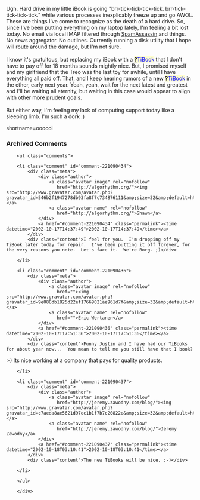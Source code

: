 Ugh.  Hard drive in my little iBook is going "brr-tick-tick-tick-tick.  brr-tick-tick-tick-tick." while various processes inexplicably freeze up and go AWOL.  These are things I've come to recognize as the death of a hard drive.  So, since I've been putting everything on my laptop lately, I'm feeling a bit lost today.  No email via local IMAP filtered through <a href="http://www.decafbad.com/twiki/bin/view/Main/SpamAssassin">SpamAssassin</a> and things.  No news aggregator.  No outlines.  Currently running a disk utility that I hope will route around the damage, but I'm not sure.
<br /><br />
I know it's gratuitous, but replacing my iBook with a <span style='background : #FFFFCE;'><a href="http://www.decafbad.com/twiki/bin/edit/Main/TiBook?topicparent=Main.FilterData"><b>?</b></a><font color="#0000FF">TiBook</font></span> that I don't have to pay off for 18 months sounds mightly nice.  But, I promised myself and my girlfriend that the Treo was the last toy for awhile, until I have everything all paid off.  That, and I keep hearing rumors of a new <span style='background : #FFFFCE;'><a href="http://www.decafbad.com/twiki/bin/edit/Main/TiBook?topicparent=Main.FilterData"><b>?</b></a><font color="#0000FF">TiBook</font></span> in the ether, early next year.  Yeah, yeah, wait for the next latest and greatest and I'll be waiting all eternity, but waiting in this case would appear to align with other more prudent goals.
<br /><br />
But either way, I'm feeling my lack of computing support today like a sleeping limb.  I'm such a dork :)
<!--more-->
shortname=ooocoi

<div id="comments" class="comments archived-comments">
            <h3>Archived Comments</h3>
            
        <ul class="comments">
            
        <li class="comment" id="comment-221090434">
            <div class="meta">
                <div class="author">
                    <a class="avatar image" rel="nofollow" 
                       href="http://algorhythm.org/"><img src="http://www.gravatar.com/avatar.php?gravatar_id=546b2f1947278db93fa8f7c734876111&amp;size=32&amp;default=http://mediacdn.disqus.com/1320279820/images/noavatar32.png"/></a>
                    <a class="avatar name" rel="nofollow" 
                       href="http://algorhythm.org/">Shawn</a>
                </div>
                <a href="#comment-221090434" class="permalink"><time datetime="2002-10-17T14:37:49">2002-10-17T14:37:49</time></a>
            </div>
            <div class="content">I feel for you.  I'm dropping off my TiBook later today for repair.  I've been putting it off forever, for the very reasons you note.  Let's face it.  We're Borg. ;)</div>
            
        </li>
    
        <li class="comment" id="comment-221090436">
            <div class="meta">
                <div class="author">
                    <a class="avatar image" rel="nofollow" 
                       href=""><img src="http://www.gravatar.com/avatar.php?gravatar_id=9e088db1825d22ef17669021ae961d7f&amp;size=32&amp;default=http://mediacdn.disqus.com/1320279820/images/noavatar32.png"/></a>
                    <a class="avatar name" rel="nofollow" 
                       href="">Eric Wertanen</a>
                </div>
                <a href="#comment-221090436" class="permalink"><time datetime="2002-10-17T17:51:36">2002-10-17T17:51:36</time></a>
            </div>
            <div class="content">Funny Justin and I have had our TiBooks for about year now...  You mean to tell me you still have that I book?

:-)  Its nice working at a company that pays for quality products.</div>
            
        </li>
    
        <li class="comment" id="comment-221090437">
            <div class="meta">
                <div class="author">
                    <a class="avatar image" rel="nofollow" 
                       href="http://jeremy.zawodny.com/blog/"><img src="http://www.gravatar.com/avatar.php?gravatar_id=c7aeda8ae5621d97ec1b1f7b7c20822e&amp;size=32&amp;default=http://mediacdn.disqus.com/1320279820/images/noavatar32.png"/></a>
                    <a class="avatar name" rel="nofollow" 
                       href="http://jeremy.zawodny.com/blog/">Jeremy Zawodny</a>
                </div>
                <a href="#comment-221090437" class="permalink"><time datetime="2002-10-18T03:10:41">2002-10-18T03:10:41</time></a>
            </div>
            <div class="content">The new TiBooks will be nice. :-)</div>
            
        </li>
    
        </ul>
    
        </div>
    